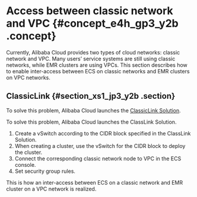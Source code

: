 # Access between classic network and VPC {#concept_e4h_gp3_y2b .concept}

Currently, Alibaba Cloud provides two types of cloud networks: classic network and VPC. Many users’ service systems are still using classic networks, while EMR clusters are using VPCs. This section describes how to enable inter-access between ECS on classic networks and EMR clusters on VPC networks.

## ClassicLink {#section_xs1_jp3_y2b .section}

To solve this problem, Alibaba Cloud launches the [ClassicLink Solution](https://www.alibabacloud.com/help/doc-detail/65412.htm).

To solve this problem, Alibaba Cloud launches the ClassLink Solution.

1.  Create a vSwitch according to the CIDR block specified in the ClassLink Solution.
2.  When creating a cluster, use the vSwitch for the CIDR block to deploy the cluster.
3.  Connect the corresponding classic network node to VPC in the ECS console.
4.  Set security group rules.

This is how an inter-access between ECS on a classic network and EMR cluster on a VPC network is realized.

